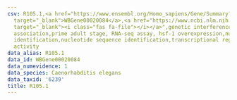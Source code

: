 ```yaml
---
csv: R105.1,<a href="https://www.ensembl.org/Homo_sapiens/Gene/Summary?db=core;g=WBGene00020084"
  target="_blank">WBGene00020084</a>,<a href="https://www.ncbi.nlm.nih.gov/pubmed/30894454"
  target="_blank"><i class="fas fa-file"></i></a>",genetic interference,functional
  association,prime adult stage, RNA-seq assay, hsf-1 overexpression,nucleotide sequence
  identification,nucleotide sequence identification,transcriptional regulation,up-regulates
  activity
data_alias: R105.1
data_id: WBGene00020084
data_numevidence: 1
data_species: Caenorhabditis elegans
data_taxid: '6239'
title: R105.1
---
```


